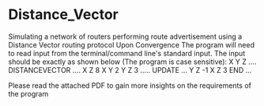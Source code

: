 # Distance_Vector
Simulating a network of routers performing route advertisement using a Distance Vector routing protocol Upon Convergence
The program will need to read input from the terminal/command line's standard input.
The input should be exactly as shown below (The program is case sensitive): 
X
Y
Z
....
DISTANCEVECTOR
....
X Z 8
X Y 2
Y Z 3
.....
UPDATE
...
Y Z -1
X Z 3
END
...

Please read the attached PDF to gain more insights on the requirements of the program
